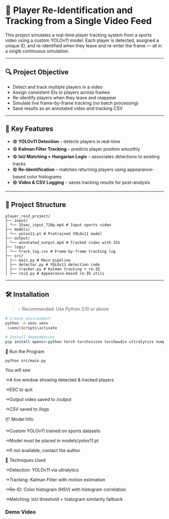 # 🎯 Player Re-Identification and Tracking from a Single Video Feed

This project simulates a real-time player tracking system from a sports video using a custom YOLOv11 model. Each player is detected, assigned a unique ID, and re-identified when they leave and re-enter the frame — all in a single continuous simulation.

---

## 🔍 Project Objective

- Detect and track multiple players in a video
- Assign consistent IDs to players across frames
- Re-identify players when they leave and reappear
- Simulate live frame-by-frame tracking (no batch processing)
- Save results as an annotated video and tracking CSV

---

## 🧠 Key Features

- 🟢 **YOLOv11 Detection** – detects players in real-time
- 🟢 **Kalman Filter Tracking** – predicts player position smoothly
- 🟢 **IoU Matching + Hungarian Logic** – associates detections to existing tracks
- 🟢 **Re-Identification** – matches returning players using appearance-based color histograms
- 🟢 **Video & CSV Logging** – saves tracking results for post-analysis

---

## 📁 Project Structure

````
player_reid_project/
├── input/
│ └── 15sec_input_720p.mp4 # Input sports video
├── models/
│ └── yolov11.pt # Pretrained YOLOv11 model
├── output/
│ └── annotated_output.mp4 # Tracked video with IDs
├── logs/
│ └── track_log.csv # Frame-by-frame tracking log
├── src/
│ ├── main.py # Main pipeline
│ ├── detector.py # YOLOv11 detection code
│ ├── tracker.py # Kalman tracking + re-ID
│ ├── reid.py # Appearance-based re-ID utils
````


---

## 🛠 Installation

> 💡 Recommended: Use Python 3.10 or above

```bash
# Create environment
python -m venv venv
.\venv\Scripts\activate

# Install dependencies
pip install opencv-python torch torchvision torchaudio ultralytics numpy filterpy scikit-image scipy
```


🚀 Run the Program
```
python src/main.py
```
You will see:

->A live window showing detected & tracked players

->ESC to quit

->Output video saved to /output

->CSV saved to /logs


📦 Model Info

->Custom YOLOv11 trained on sports datasets

->Model must be placed in models/yolov11.pt

->If not available, contact the author

🧩 Techniques Used

->Detection: YOLOv11 via ultralytics 

->Tracking: Kalman Filter with motion estimation

->Re-ID: Color histogram (HSV) with histogram correlation

->Matching: IoU threshold + histogram similarity fallback

### Demo Video
[Watch the demo]: https://drive.google.com/file/d/1hIN8OWxxLm8CdcvOn386ssTc3oYg7UZo/view?usp=sharing
